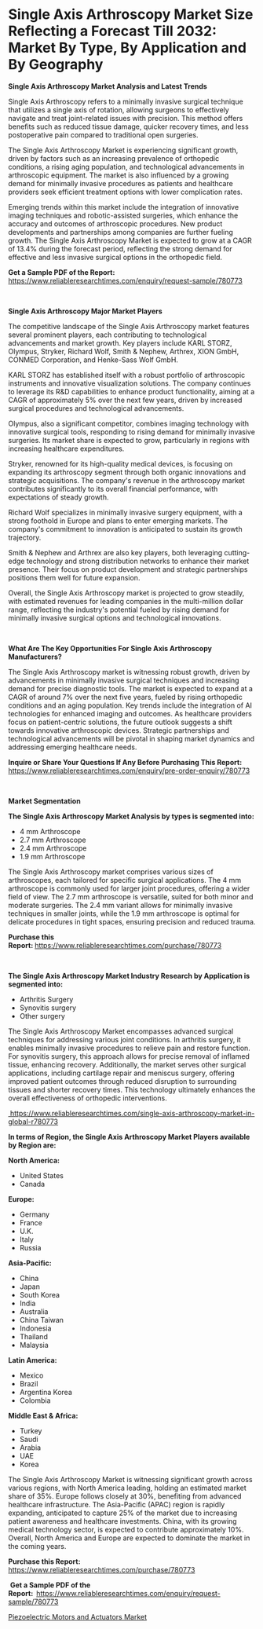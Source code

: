 <p><h1>Single Axis Arthroscopy Market Size Reflecting a Forecast Till 2032: Market By Type, By Application and By Geography</h1></p><p><strong>Single Axis Arthroscopy Market Analysis and Latest Trends</strong></p>
<p><p>Single Axis Arthroscopy refers to a minimally invasive surgical technique that utilizes a single axis of rotation, allowing surgeons to effectively navigate and treat joint-related issues with precision. This method offers benefits such as reduced tissue damage, quicker recovery times, and less postoperative pain compared to traditional open surgeries.</p><p>The Single Axis Arthroscopy Market is experiencing significant growth, driven by factors such as an increasing prevalence of orthopedic conditions, a rising aging population, and technological advancements in arthroscopic equipment. The market is also influenced by a growing demand for minimally invasive procedures as patients and healthcare providers seek efficient treatment options with lower complication rates.</p><p>Emerging trends within this market include the integration of innovative imaging techniques and robotic-assisted surgeries, which enhance the accuracy and outcomes of arthroscopic procedures. New product developments and partnerships among companies are further fueling growth. The Single Axis Arthroscopy Market is expected to grow at a CAGR of 13.4% during the forecast period, reflecting the strong demand for effective and less invasive surgical options in the orthopedic field.</p></p>
<p><strong>Get a Sample PDF of the Report:&nbsp;</strong> <a href="https://www.reliableresearchtimes.com/enquiry/request-sample/780773?utm_campaign=2720&utm_medium=2&utm_source=Github&utm_content=ia&utm_term=26032025&utm_id=single-axis-arthroscopy">https://www.reliableresearchtimes.com/enquiry/request-sample/780773</a></p>
<p>&nbsp;</p>
<p><strong>Single Axis Arthroscopy Major Market Players</strong></p>
<p><p>The competitive landscape of the Single Axis Arthroscopy market features several prominent players, each contributing to technological advancements and market growth. Key players include KARL STORZ, Olympus, Stryker, Richard Wolf, Smith & Nephew, Arthrex, XION GmbH, CONMED Corporation, and Henke-Sass Wolf GmbH.</p><p>KARL STORZ has established itself with a robust portfolio of arthroscopic instruments and innovative visualization solutions. The company continues to leverage its R&D capabilities to enhance product functionality, aiming at a CAGR of approximately 5% over the next few years, driven by increased surgical procedures and technological advancements.</p><p>Olympus, also a significant competitor, combines imaging technology with innovative surgical tools, responding to rising demand for minimally invasive surgeries. Its market share is expected to grow, particularly in regions with increasing healthcare expenditures.</p><p>Stryker, renowned for its high-quality medical devices, is focusing on expanding its arthroscopy segment through both organic innovations and strategic acquisitions. The company's revenue in the arthroscopy market contributes significantly to its overall financial performance, with expectations of steady growth.</p><p>Richard Wolf specializes in minimally invasive surgery equipment, with a strong foothold in Europe and plans to enter emerging markets. The company's commitment to innovation is anticipated to sustain its growth trajectory.</p><p>Smith & Nephew and Arthrex are also key players, both leveraging cutting-edge technology and strong distribution networks to enhance their market presence. Their focus on product development and strategic partnerships positions them well for future expansion.</p><p>Overall, the Single Axis Arthroscopy market is projected to grow steadily, with estimated revenues for leading companies in the multi-million dollar range, reflecting the industry's potential fueled by rising demand for minimally invasive surgical options and technological innovations.</p></p>
<p>&nbsp;</p>
<p><strong>What Are The Key Opportunities For Single Axis Arthroscopy Manufacturers?</strong></p>
<p><p>The Single Axis Arthroscopy market is witnessing robust growth, driven by advancements in minimally invasive surgical techniques and increasing demand for precise diagnostic tools. The market is expected to expand at a CAGR of around 7% over the next five years, fueled by rising orthopedic conditions and an aging population. Key trends include the integration of AI technologies for enhanced imaging and outcomes. As healthcare providers focus on patient-centric solutions, the future outlook suggests a shift towards innovative arthroscopic devices. Strategic partnerships and technological advancements will be pivotal in shaping market dynamics and addressing emerging healthcare needs.</p></p>
<p><strong>Inquire or Share Your Questions If Any Before Purchasing This Report:</strong> <a href="https://www.reliableresearchtimes.com/enquiry/pre-order-enquiry/780773?utm_campaign=2720&utm_medium=2&utm_source=Github&utm_content=ia&utm_term=26032025&utm_id=single-axis-arthroscopy">https://www.reliableresearchtimes.com/enquiry/pre-order-enquiry/780773</a></p>
<p>&nbsp;</p>
<p><strong>Market Segmentation</strong></p>
<p><strong>The Single Axis Arthroscopy Market Analysis by types is segmented into:</strong></p>
<p><ul><li>4 mm Arthroscope</li><li>2.7 mm Arthroscope</li><li>2.4 mm Arthroscope</li><li>1.9 mm Arthroscope</li></ul></p>
<p><p>The Single Axis Arthroscopy market comprises various sizes of arthroscopes, each tailored for specific surgical applications. The 4 mm arthroscope is commonly used for larger joint procedures, offering a wider field of view. The 2.7 mm arthroscope is versatile, suited for both minor and moderate surgeries. The 2.4 mm variant allows for minimally invasive techniques in smaller joints, while the 1.9 mm arthroscope is optimal for delicate procedures in tight spaces, ensuring precision and reduced trauma.</p></p>
<p><strong>Purchase this Report:&nbsp;</strong><a href="https://www.reliableresearchtimes.com/purchase/780773?utm_campaign=2720&utm_medium=2&utm_source=Github&utm_content=ia&utm_term=26032025&utm_id=single-axis-arthroscopy">https://www.reliableresearchtimes.com/purchase/780773</a></p>
<p>&nbsp;</p>
<p><strong>The Single Axis Arthroscopy Market Industry Research by Application is segmented into:</strong></p>
<p><ul><li>Arthritis Surgery</li><li>Synovitis surgery</li><li>Other surgery</li></ul></p>
<p><p>The Single Axis Arthroscopy Market encompasses advanced surgical techniques for addressing various joint conditions. In arthritis surgery, it enables minimally invasive procedures to relieve pain and restore function. For synovitis surgery, this approach allows for precise removal of inflamed tissue, enhancing recovery. Additionally, the market serves other surgical applications, including cartilage repair and meniscus surgery, offering improved patient outcomes through reduced disruption to surrounding tissues and shorter recovery times. This technology ultimately enhances the overall effectiveness of orthopedic interventions.</p></p>
<p><a href="https://www.reliableresearchtimes.com/single-axis-arthroscopy-market-in-global-r780773?utm_campaign=2720&utm_medium=2&utm_source=Github&utm_content=ia&utm_term=26032025&utm_id=single-axis-arthroscopy">&nbsp;https://www.reliableresearchtimes.com/single-axis-arthroscopy-market-in-global-r780773</a></p>
<p><strong>In terms of Region, the Single Axis Arthroscopy Market Players available by Region are:</strong></p>
<p>
    <p> <strong> North America: </strong>
        <ul>
            <li>United States</li>
            <li>Canada</li>
        </ul>
        </p> 
    <p> <strong> Europe: </strong>
        <ul>
            <li>Germany</li>
            <li>France</li>
            <li>U.K.</li>
            <li>Italy</li>
            <li>Russia</li>
        </ul>
        </p> 
    <p> <strong> Asia-Pacific: </strong>
        <ul>
            <li>China</li>
            <li>Japan</li>
            <li>South Korea</li>
            <li>India</li>
            <li>Australia</li>
            <li>China Taiwan</li>
            <li>Indonesia</li>
            <li>Thailand</li>
            <li>Malaysia</li>
        </ul>
        </p> 
    <p> <strong> Latin America: </strong>
        <ul>
            <li>Mexico</li>
            <li>Brazil</li>
            <li>Argentina Korea</li>
            <li>Colombia</li>
        </ul>
        </p> 
    <p> <strong> Middle East & Africa: </strong>
        <ul>
            <li>Turkey</li>
            <li>Saudi</li>
            <li>Arabia</li>
            <li>UAE</li>
            <li>Korea</li>
        </ul>
    </p>
    </p>
<p><p>The Single Axis Arthroscopy Market is witnessing significant growth across various regions, with North America leading, holding an estimated market share of 35%. Europe follows closely at 30%, benefiting from advanced healthcare infrastructure. The Asia-Pacific (APAC) region is rapidly expanding, anticipated to capture 25% of the market due to increasing patient awareness and healthcare investments. China, with its growing medical technology sector, is expected to contribute approximately 10%. Overall, North America and Europe are expected to dominate the market in the coming years.</p></p>
<p><strong>Purchase this Report: </strong><a href="https://www.reliableresearchtimes.com/purchase/780773?utm_campaign=2720&utm_medium=2&utm_source=Github&utm_content=ia&utm_term=26032025&utm_id=single-axis-arthroscopy">https://www.reliableresearchtimes.com/purchase/780773</a></p>
<p>&nbsp;<strong>Get a Sample PDF of the Report:&nbsp;&nbsp;</strong><a href="https://www.reliableresearchtimes.com/enquiry/request-sample/780773?utm_campaign=2720&utm_medium=2&utm_source=Github&utm_content=ia&utm_term=26032025&utm_id=single-axis-arthroscopy">https://www.reliableresearchtimes.com/enquiry/request-sample/780773</a></p>
<p><strong></strong></p>
<p><p><a href="https://github.com/vilehoaguy/Market-Research-Report-List-1/blob/main/piezoelectric-motors-and-actuators-market.md?utm_campaign=2720&utm_medium=2&utm_source=Github&utm_content=ia&utm_term=26032025&utm_id=single-axis-arthroscopy">Piezoelectric Motors and Actuators Market</a></p></p>